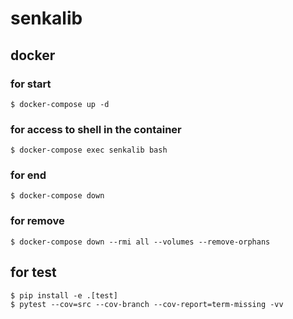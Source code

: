 # senkalib

## docker

### for start

```
$ docker-compose up -d
```

### for access to shell in the container

```
$ docker-compose exec senkalib bash
```

### for end

```
$ docker-compose down
```

### for remove

```
$ docker-compose down --rmi all --volumes --remove-orphans
```

## for test

```
$ pip install -e .[test]
$ pytest --cov=src --cov-branch --cov-report=term-missing -vv
```
